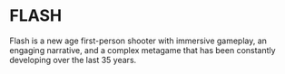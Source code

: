 # FLASH

Flash is a new age first-person shooter with immersive gameplay, an engaging narrative, and a complex metagame that has been constantly developing over the last 35 years.
